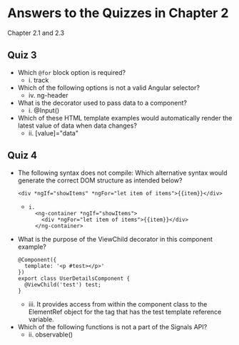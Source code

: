 # Answers to the Quizzes in Chapter 2
Chapter 2.1 and 2.3

## Quiz 3
- Which `@for` block option is required?
  - i. track
- Which of the following options is not a valid Angular selector?
  - iv. ng-header
- What is the decorator used to pass data to a component?
  - i. @Input()
- Which of these HTML template examples would automatically render the latest value of data when data changes?
  - ii. [value]="data"
 
## Quiz 4
- The following syntax does not compile: Which alternative syntax would generate the correct DOM structure as intended below?
  ```
  <div *ngIf="showItems" *ngFor="let item of items">{{item}}</div>
  ```
  - ```
    i.
      <ng-container *ngIf="showItems">
        <div *ngFor="let item of items">{{item}}</div>
      </ng-container>
    ```
- What is the purpose of the ViewChild decorator in this component example?
  ```
  @Component({
    template: '<p #test></p>'
  })
  export class UserDetailsComponent {
    @ViewChild('test') test;
  }
  ```
  - iii. It provides access from within the component class to the ElementRef object for the tag that has the test template reference variable.
- Which of the following functions is not a part of the Signals API?
  - ii. observable()
      
